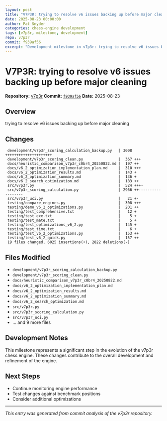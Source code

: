 ```yaml
---
layout: post
title: "V7P3R: trying to resolve v6 issues backing up before major cleaning"
date: 2025-08-23 00:00:00 
author: Pat Snyder
categories: chess-engine development
tags: [v7p3r, milestone, development]
repo: v7p3r
commit: f939af56
excerpt: "Development milestone in v7p3r: trying to resolve v6 issues backing up before major cleaning"
---
```


# V7P3R: trying to resolve v6 issues backing up before major cleaning

**Repository:** [v7p3r](https://github.com/pssnyder/v7p3r)
**Commit:** [`f939af56`](https://github.com/pssnyder/v7p3r/commit/f939af56958ecde0d9edb8aec41096e1a54c81ec)
**Date:** 2025-08-23

## Overview

trying to resolve v6 issues backing up before major cleaning

## Changes

```
 development/v7p3r_scoring_calculation_backup.py   | 3008 +++++++++++++++++++++
 development/v7p3r_scoring_clean.py                |  367 +++
 docs/heuristic_comparison_v7p3r_c0br4_20250822.md |  197 ++
 docs/v6_2_optimization_implementation_plan.md     |  310 +++
 docs/v6_2_optimization_results.md                 |  143 +
 docs/v6_2_optimization_summary.md                 |  136 +
 docs/v6_2_search_optimization.md                  |  183 ++
 src/v7p3r.py                                      |  524 +++-
 src/v7p3r_scoring_calculation.py                  | 2966 ++------------------
 src/v7p3r_uci.py                                  |   21 +-
 testing/compare_engines.py                        |  308 +++
 testing/demo_v6_2_optimizations.py                |  201 ++
 testing/test_comprehensive.txt                    |   12 +
 testing/test_exe.txt                              |    5 +
 testing/test_mate.txt                             |    5 +
 testing/test_optimizations_v6_2.py                |  145 +
 testing/test_time.txt                             |    6 +
 testing/test_v6_2_optimizations.py                |  153 ++
 testing/test_v6_2_quick.py                        |  157 ++
 19 files changed, 6025 insertions(+), 2822 deletions(-)
```

## Files Modified

- `development/v7p3r_scoring_calculation_backup.py`
- `development/v7p3r_scoring_clean.py`
- `docs/heuristic_comparison_v7p3r_c0br4_20250822.md`
- `docs/v6_2_optimization_implementation_plan.md`
- `docs/v6_2_optimization_results.md`
- `docs/v6_2_optimization_summary.md`
- `docs/v6_2_search_optimization.md`
- `src/v7p3r.py`
- `src/v7p3r_scoring_calculation.py`
- `src/v7p3r_uci.py`
- ... and 9 more files

## Development Notes

This milestone represents a significant step in the evolution of the v7p3r chess engine. These changes contribute to the overall development and refinement of the engine.

## Next Steps

- Continue monitoring engine performance
- Test changes against benchmark positions
- Consider additional optimizations

---

*This entry was generated from commit analysis of the v7p3r repository.*
